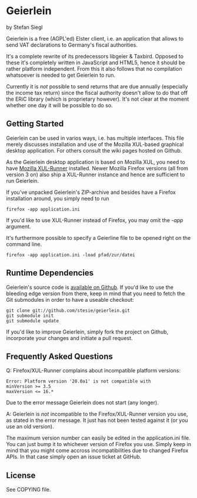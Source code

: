  Geierlein
============

by Stefan Siegl

Geierlein is a free (AGPL'ed) Elster client, i.e. an application that
allows to send VAT declarations to Germany's fiscal authorities.

It's a complete rewrite of its predecessors libgeier & Taxbird.
Opposed to these it's completely written in JavaScript and HTML5,
hence it should be rather platform independent.  From this it also
follows that no compilation whatsoever is needed to get Geierlein to
run.

Currently it is *not* possible to send returns that are due annually
(especially the income tax return) since the fiscal authority doesn't
allow to do that off the ERiC library (which is proprietary however).
It's not clear at the moment whether one day it will be possible to
do so.


 Getting Started
-------------------

Geierlein can be used in varios ways, i.e. has multiple interfaces.
This file merely discusses installation and use of the Mozilla XUL-based
graphical desktop application.  For others consult the wiki pages
hosted on Github.

As the Geierlein desktop application is based on Mozilla XUL, you need
to have [Mozilla XUL-Runner](https://developer.mozilla.org/de/xulrunner)
installed.  Newer Mozilla Firefox versions (all from version 3 on) also
ship a XUL-Runner instance and hence are sufficient to run Geierlein.

If you've unpacked Geierlein's ZIP-archive and besides have a Firefox
installation around, you simply need to run

    firefox -app application.ini


If you'd like to use XUL-Runner instead of Firefox, you may omit the
_-app_ argument.

It's furthermore possible to specify a Geierline file to be opened
right on the command line.

    firefox -app application.ini -load pfad/zur/datei


 Runtime Dependencies
-------------------------------

Geierlein's source code is [available on
Github](https://github.com/stesie/geierlein).  If you'd like to use the
bleeding edge version from there, keep in mind that you need to fetch
the Git submodules in order to have a useable checkout:

    git clone git://github.com/stesie/geierlein.git
    git submodule init
    git submodule update

If you'd like to improve Geierlein, simply fork the project on Github,
incorporate your changes and initiate a pull request.


 Frequently Asked Questions
-------------------------------

Q: Firefox/XUL-Runner complains about incompatible platform versions:

    Error: Platform version '20.0a1' is not compatible with
    minVersion >= 3.5
    maxVersion <= 16.*

Due to the error message Geierlein does not start (any longer).

A: Geierlein is _not_ incompatible to the Firefox/XUL-Runner version
you use, as stated in the error message.  It just has not been
tested against it (or you use an old version).

The maximum version number can easily be edited in the application.ini
file.  You can just bump it to whichever version of Firefox you use.
Simply keep in mind that you might come accross incompatibilities due
to changed Firefox APIs.  In that case simply open an issue ticket at
GitHub.


 License
----------

See COPYING file.

